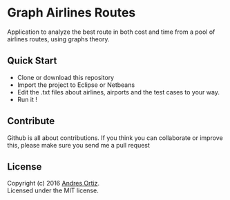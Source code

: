 # Graph Airlines Routes
Application to analyze the best route in both cost and time from a pool of airlines routes, using graphs theory.

## Quick Start
- Clone or download this repository
- Import the project to Eclipse or Netbeans
- Edit the .txt files about airlines, airports and the test cases to your way.
- Run it !

## Contribute
Github is all about contributions. If you think you can collaborate or improve this, please make sure you send me a pull request

## License
Copyright (c) 2016 [Andres Ortiz](http://www.andresfelipeortiz.com).  
Licensed under the MIT license.